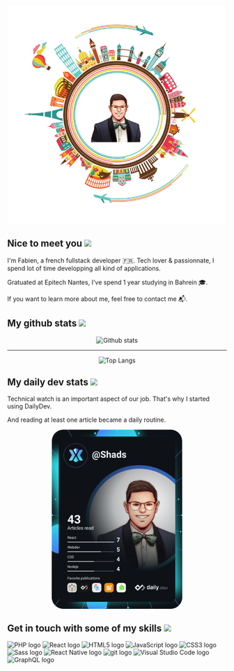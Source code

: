 <div align="center">
  <img src="assets/stats.svg" width="500px" />
</div>


## Nice to meet you <img src="https://media.giphy.com/media/hvRJCLFzcasrR4ia7z/giphy.gif" width="25px" />

I'm Fabien, a french fullstack developer 🇫🇷. Tech lover & passionnate, I spend lot of time developping all kind of applications.

Gratuated at Epitech Nantes, I've spend 1 year studying in Bahrein 🎓.  

If you want to learn more about me, feel free to contact me 📬.


  
## My github stats <img src="https://media.giphy.com/media/QpyF0jsO26GWKTWctv/giphy.gif" width="40px" />

<div align="center">
  
  ![Github stats](https://github-readme-stats.vercel.app/api?username=fernan-x&show_icons=true&theme=vue-dark)

  <hr/>
  
  ![Top Langs](https://github-readme-stats.vercel.app/api/top-langs/?username=fernan-x&show_icons=true&theme=vue-dark)

</div>

## My daily dev stats <img src="https://media3.giphy.com/media/kaCMhLe4cbFk9AzMOK/giphy.gif" width="25px" />

Technical watch is an important aspect of our job. That's why I started using DailyDev. 

And reading at least one article became a daily routine.

<div align="center">
    <a href="https://app.daily.dev/Shads"><img src="devcard.svg" width="300" alt="Fabien Fernandes Alves's Dev Card"/></a>
</div>

## Get in touch with some of my skills <img src="https://media.giphy.com/media/IauL6LvGNlT3ffhcqq/giphy.gif" height="30px" />

<img src="https://img.shields.io/badge/PHP-282C34?logo=php&logoColor=777BB4" alt="PHP logo" title="PHP" height="25" /> <img src="https://img.shields.io/badge/React-282C34?logo=react&logoColor=61DAFB" alt="React logo" title="React" height="25" /> <img src="https://img.shields.io/badge/HTML5-282C34?logo=html5&logoColor=E34F26" alt="HTML5 logo" title="HTML5" height="25" />
<img src="https://img.shields.io/badge/JavaScript-282C34?logo=javascript&logoColor=F7DF1E" alt="JavaScript logo" title="JavaScript" height="25" />
<img src="https://img.shields.io/badge/CSS3-282C34?logo=css3&logoColor=1572B6" alt="CSS3 logo" title="CSS3" height="25" />
<img src="https://img.shields.io/badge/Sass-282C34?logo=sass&logoColor=CC6699" alt="Sass logo" title="Sass" height="25" />
<img src="https://img.shields.io/badge/React Native-282C34?logo=react&logoColor=61DAFB" alt="React Native logo" title="React Native" height="25" />
<img src="https://img.shields.io/badge/git-282C34?logo=git&logoColor=F05032" alt="git logo" title="git" height="25" />
<img src="https://img.shields.io/badge/VS%20Code-282C34?logo=visual-studio-code&logoColor=007ACC" alt="Visual Studio Code logo" title="Visual Studio Code" height="25" />
<img src="https://img.shields.io/badge/GraphQL-282C34?logo=graphql&logoColor=E10098" alt="GraphQL logo" title="GraphQL" height="25" />
